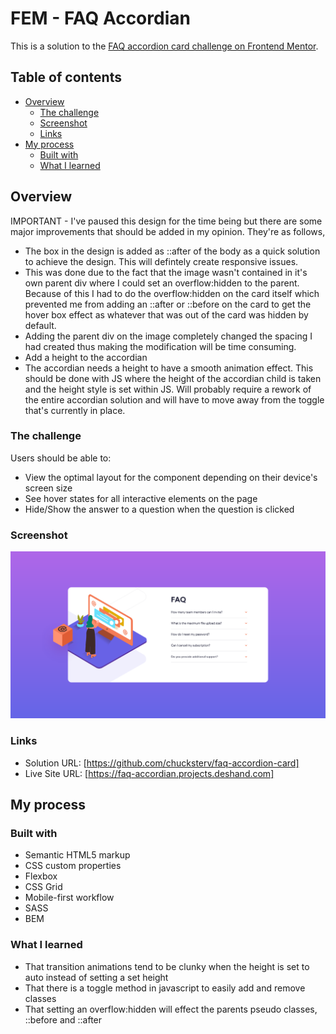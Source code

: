 # FEM - FAQ Accordian

This is a solution to the [FAQ accordion card challenge on Frontend Mentor](https://www.frontendmentor.io/challenges/faq-accordion-card-XlyjD0Oam).

## Table of contents

- [Overview](#overview)
  - [The challenge](#the-challenge)
  - [Screenshot](#screenshot)
  - [Links](#links)
- [My process](#my-process)
  - [Built with](#built-with)
  - [What I learned](#what-i-learned)

## Overview

IMPORTANT - I've paused this design for the time being but there are some major improvements that should be added in my opinion. They're as follows,

- The box in the design is added as ::after of the body as a quick solution to achieve the design. This will defintely create responsive issues.
- This was done due to the fact that the image wasn't contained in it's own parent div where I could set an overflow:hidden to the parent. Because of this I had to do the overflow:hidden on the card itself which prevented me from adding an ::after or ::before on the card to get the hover box effect as whatever that was out of the card was hidden by default.
- Adding the parent div on the image completely changed the spacing I had created thus making the modification will be time consuming.
- Add a height to the accordian
- The accordian needs a height to have a smooth animation effect. This should be done with JS where the height of the accordian child is taken and the height style is set within JS. Will probably require a rework of the entire accordian solution and will have to move away from the toggle that's currently in place.

### The challenge

Users should be able to:

- View the optimal layout for the component depending on their device's screen size
- See hover states for all interactive elements on the page
- Hide/Show the answer to a question when the question is clicked

### Screenshot

![](./screenshot.png)

### Links

- Solution URL: [https://github.com/chucksterv/faq-accordion-card]
- Live Site URL: [https://faq-accordian.projects.deshand.com]

## My process

### Built with

- Semantic HTML5 markup
- CSS custom properties
- Flexbox
- CSS Grid
- Mobile-first workflow
- SASS
- BEM

### What I learned

- That transition animations tend to be clunky when the height is set to auto instead of setting a set height
- That there is a toggle method in javascript to easily add and remove classes
- That setting an overflow:hidden will effect the parents pseudo classes, ::before and ::after
